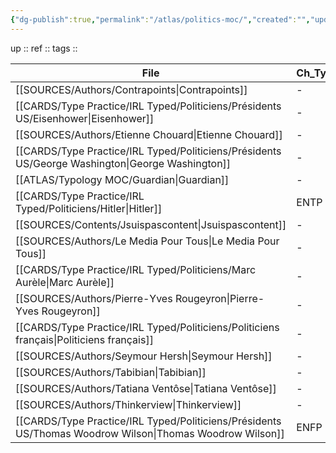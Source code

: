 ```yaml
---
{"dg-publish":true,"permalink":"/atlas/politics-moc/","created":"","updated":""}
---
```


up :: 
ref :: 
tags :: 

| File                                                                                                        | Ch_Type |
| ----------------------------------------------------------------------------------------------------------- | ------- |
| [[SOURCES/Authors/Contrapoints\|Contrapoints]]                                                           | \-      |
| [[CARDS/Type Practice/IRL Typed/Politiciens/Présidents US/Eisenhower\|Eisenhower]]                       | \-      |
| [[SOURCES/Authors/Etienne Chouard\|Etienne Chouard]]                                                     | \-      |
| [[CARDS/Type Practice/IRL Typed/Politiciens/Présidents US/George Washington\|George Washington]]         | \-      |
| [[ATLAS/Typology MOC/Guardian\|Guardian]]                                                                | \-      |
| [[CARDS/Type Practice/IRL Typed/Politiciens/Hitler\|Hitler]]                                             | ENTP    |
| [[SOURCES/Contents/Jsuispascontent\|Jsuispascontent]]                                                    | \-      |
| [[SOURCES/Authors/Le Media Pour Tous\|Le Media Pour Tous]]                                               | \-      |
| [[CARDS/Type Practice/IRL Typed/Politiciens/Marc Aurèle\|Marc Aurèle]]                                   | \-      |
| [[SOURCES/Authors/Pierre-Yves Rougeyron\|Pierre-Yves Rougeyron]]                                         | \-      |
| [[CARDS/Type Practice/IRL Typed/Politiciens/Politiciens français\|Politiciens français]]                 | \-      |
| [[SOURCES/Authors/Seymour Hersh\|Seymour Hersh]]                                                         | \-      |
| [[SOURCES/Authors/Tabibian\|Tabibian]]                                                                   | \-      |
| [[SOURCES/Authors/Tatiana Ventôse\|Tatiana Ventôse]]                                                     | \-      |
| [[SOURCES/Authors/Thinkerview\|Thinkerview]]                                                             | \-      |
| [[CARDS/Type Practice/IRL Typed/Politiciens/Présidents US/Thomas Woodrow Wilson\|Thomas Woodrow Wilson]] | ENFP    |

